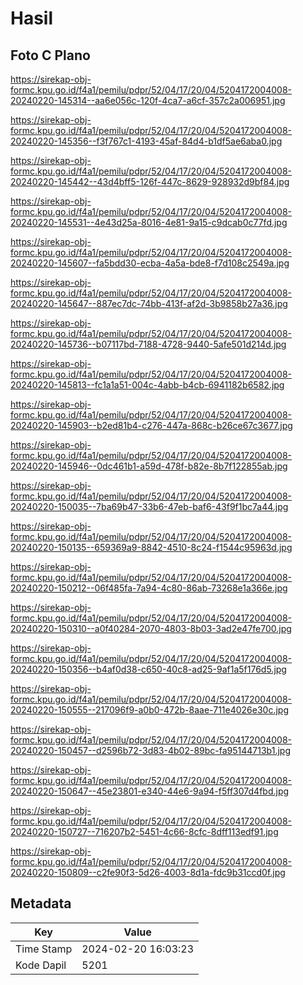 # Hasil

## Foto C Plano

https://sirekap-obj-formc.kpu.go.id/f4a1/pemilu/pdpr/52/04/17/20/04/5204172004008-20240220-145314--aa6e056c-120f-4ca7-a6cf-357c2a006951.jpg

https://sirekap-obj-formc.kpu.go.id/f4a1/pemilu/pdpr/52/04/17/20/04/5204172004008-20240220-145356--f3f767c1-4193-45af-84d4-b1df5ae6aba0.jpg

https://sirekap-obj-formc.kpu.go.id/f4a1/pemilu/pdpr/52/04/17/20/04/5204172004008-20240220-145442--43d4bff5-126f-447c-8629-928932d9bf84.jpg

https://sirekap-obj-formc.kpu.go.id/f4a1/pemilu/pdpr/52/04/17/20/04/5204172004008-20240220-145531--4e43d25a-8016-4e81-9a15-c9dcab0c77fd.jpg

https://sirekap-obj-formc.kpu.go.id/f4a1/pemilu/pdpr/52/04/17/20/04/5204172004008-20240220-145607--fa5bdd30-ecba-4a5a-bde8-f7d108c2549a.jpg

https://sirekap-obj-formc.kpu.go.id/f4a1/pemilu/pdpr/52/04/17/20/04/5204172004008-20240220-145647--887ec7dc-74bb-413f-af2d-3b9858b27a36.jpg

https://sirekap-obj-formc.kpu.go.id/f4a1/pemilu/pdpr/52/04/17/20/04/5204172004008-20240220-145736--b07117bd-7188-4728-9440-5afe501d214d.jpg

https://sirekap-obj-formc.kpu.go.id/f4a1/pemilu/pdpr/52/04/17/20/04/5204172004008-20240220-145813--fc1a1a51-004c-4abb-b4cb-6941182b6582.jpg

https://sirekap-obj-formc.kpu.go.id/f4a1/pemilu/pdpr/52/04/17/20/04/5204172004008-20240220-145903--b2ed81b4-c276-447a-868c-b26ce67c3677.jpg

https://sirekap-obj-formc.kpu.go.id/f4a1/pemilu/pdpr/52/04/17/20/04/5204172004008-20240220-145946--0dc461b1-a59d-478f-b82e-8b7f122855ab.jpg

https://sirekap-obj-formc.kpu.go.id/f4a1/pemilu/pdpr/52/04/17/20/04/5204172004008-20240220-150035--7ba69b47-33b6-47eb-baf6-43f9f1bc7a44.jpg

https://sirekap-obj-formc.kpu.go.id/f4a1/pemilu/pdpr/52/04/17/20/04/5204172004008-20240220-150135--659369a9-8842-4510-8c24-f1544c95963d.jpg

https://sirekap-obj-formc.kpu.go.id/f4a1/pemilu/pdpr/52/04/17/20/04/5204172004008-20240220-150212--06f485fa-7a94-4c80-86ab-73268e1a366e.jpg

https://sirekap-obj-formc.kpu.go.id/f4a1/pemilu/pdpr/52/04/17/20/04/5204172004008-20240220-150310--a0f40284-2070-4803-8b03-3ad2e47fe700.jpg

https://sirekap-obj-formc.kpu.go.id/f4a1/pemilu/pdpr/52/04/17/20/04/5204172004008-20240220-150356--b4af0d38-c650-40c8-ad25-9af1a5f176d5.jpg

https://sirekap-obj-formc.kpu.go.id/f4a1/pemilu/pdpr/52/04/17/20/04/5204172004008-20240220-150555--217096f9-a0b0-472b-8aae-711e4026e30c.jpg

https://sirekap-obj-formc.kpu.go.id/f4a1/pemilu/pdpr/52/04/17/20/04/5204172004008-20240220-150457--d2596b72-3d83-4b02-89bc-fa95144713b1.jpg

https://sirekap-obj-formc.kpu.go.id/f4a1/pemilu/pdpr/52/04/17/20/04/5204172004008-20240220-150647--45e23801-e340-44e6-9a94-f5ff307d4fbd.jpg

https://sirekap-obj-formc.kpu.go.id/f4a1/pemilu/pdpr/52/04/17/20/04/5204172004008-20240220-150727--716207b2-5451-4c66-8cfc-8dff113edf91.jpg

https://sirekap-obj-formc.kpu.go.id/f4a1/pemilu/pdpr/52/04/17/20/04/5204172004008-20240220-150809--c2fe90f3-5d26-4003-8d1a-fdc9b31ccd0f.jpg


## Metadata

| Key        | Value               |
| ---------- | ------------------- |
| Time Stamp | 2024-02-20 16:03:23 |
| Kode Dapil | 5201                |



